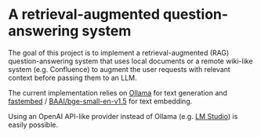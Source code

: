 # A retrieval-augmented question-answering system

The goal of this project is to implement a retrieval-augmented (RAG) question-answering system that uses local documents or a remote wiki-like system (e.g. Confluence) to augment the user requests with relevant context before passing them to an LLM.

The current implementation relies on [Ollama](https://github.com/jmorganca/ollama) for text generation and [fastembed](https://github.com/qdrant/fastembed) / [BAAI/bge-small-en-v1.5](https://huggingface.co/BAAI/bge-small-en-v1.5) for text embedding.

Using an OpenAI API-like provider instead of Ollama (e.g. [LM Studio](https://lmstudio.ai/)) is easily possible.
